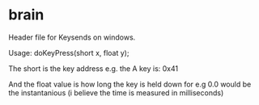 # brain
Header file for Keysends on windows.

Usage: doKeyPress(short x, float y);

The short is the key address e.g. the A key is: 0x41

And the float value is how long the key is held down for e.g 0.0 would be the instantanious (i believe the time is measured in milliseconds)
